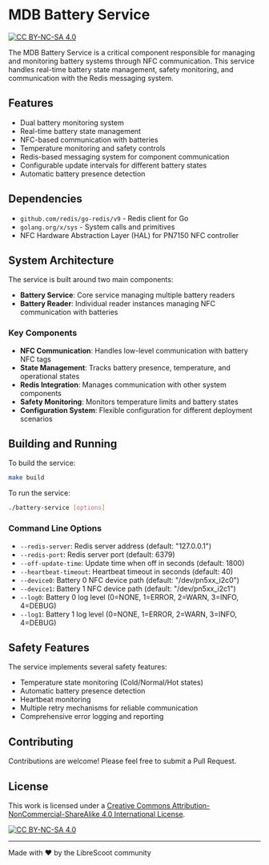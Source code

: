 # MDB Battery Service

[![CC BY-NC-SA 4.0][cc-by-nc-sa-shield]][cc-by-nc-sa]

The MDB Battery Service is a critical component responsible for managing and monitoring battery systems through NFC communication. This service handles real-time battery state management, safety monitoring, and communication with the Redis messaging system.

## Features

- Dual battery monitoring system
- Real-time battery state management
- NFC-based communication with batteries
- Temperature monitoring and safety controls
- Redis-based messaging system for component communication
- Configurable update intervals for different battery states
- Automatic battery presence detection

## Dependencies

- `github.com/redis/go-redis/v9` - Redis client for Go
- `golang.org/x/sys` - System calls and primitives
- NFC Hardware Abstraction Layer (HAL) for PN7150 NFC controller

## System Architecture

The service is built around two main components:
- **Battery Service**: Core service managing multiple battery readers
- **Battery Reader**: Individual reader instances managing NFC communication with batteries

### Key Components

- **NFC Communication**: Handles low-level communication with battery NFC tags
- **State Management**: Tracks battery presence, temperature, and operational states
- **Redis Integration**: Manages communication with other system components
- **Safety Monitoring**: Monitors temperature limits and battery states
- **Configuration System**: Flexible configuration for different deployment scenarios

## Building and Running

To build the service:

```bash
make build
```

To run the service:

```bash
./battery-service [options]
```

### Command Line Options

- `--redis-server`: Redis server address (default: "127.0.0.1")
- `--redis-port`: Redis server port (default: 6379)
- `--off-update-time`: Update time when off in seconds (default: 1800)
- `--heartbeat-timeout`: Heartbeat timeout in seconds (default: 40)
- `--device0`: Battery 0 NFC device path (default: "/dev/pn5xx_i2c0")
- `--device1`: Battery 1 NFC device path (default: "/dev/pn5xx_i2c1")
- `--log0`: Battery 0 log level (0=NONE, 1=ERROR, 2=WARN, 3=INFO, 4=DEBUG)
- `--log1`: Battery 1 log level (0=NONE, 1=ERROR, 2=WARN, 3=INFO, 4=DEBUG)

## Safety Features

The service implements several safety features:
- Temperature state monitoring (Cold/Normal/Hot states)
- Automatic battery presence detection
- Heartbeat monitoring
- Multiple retry mechanisms for reliable communication
- Comprehensive error logging and reporting

## Contributing

Contributions are welcome! Please feel free to submit a Pull Request.

## License

This work is licensed under a
[Creative Commons Attribution-NonCommercial-ShareAlike 4.0 International License][cc-by-nc-sa].

[![CC BY-NC-SA 4.0][cc-by-nc-sa-image]][cc-by-nc-sa]

[cc-by-nc-sa]: http://creativecommons.org/licenses/by-nc-sa/4.0/
[cc-by-nc-sa-image]: https://licensebuttons.net/l/by-nc-sa/4.0/88x31.png
[cc-by-nc-sa-shield]: https://img.shields.io/badge/License-CC%20BY--NC--SA%204.0-lightgrey.svg

---

Made with ❤️ by the LibreScoot community
